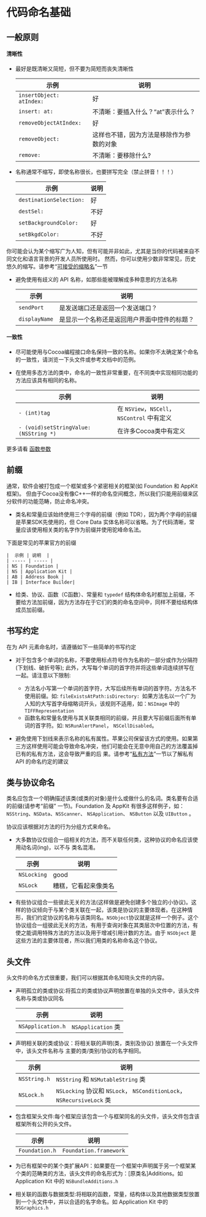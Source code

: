# 代码命名基础

## 一般原则

#### 清晰性

* 最好是既清晰又简短，但不要为简短而丧失清晰性

    |  示例 | 说明  |
    | ----- | ----- |
    | `insertObject: atIndex:` | 好 |
    | `insert: at:` | 不清晰：要插入什么？“at”表示什么？|
    | `removeObjectAtIndex:` | 好 |
    | `removeObject:` | 这样也不错，因为方法是移除作为参数的对象 |
    | `remove:` | 不清晰：要移除什么? |

* 名称通常不缩写，即使名称很长，也要拼写完全（禁止拼音！！！）

    |  示例 | 说明  |
    | ----- | ----- |
    | `destinationSelection:` | 好 |
    | `destSel:` | 不好|
    | `setBackgroundColor:` | 好 |
    | `setBkgdColor:` | 不好 |

 你可能会认为某个缩写广为人知，但有可能并非如此，尤其是当你的代码被来自不同文化和语言背景的开发人员所使用时。 然而，你可以使用少数非常常见，历史悠久的缩写。请参考“[可接受的缩略名](#)”一节

* 避免使用有歧义的 API 名称，如那些能被理解成多种意思的方法名称

    |  示例 | 说明  |
    | ----- | ----- |
    | `sendPort` | 是发送端口还是返回一个发送端口？ |
    | `displayName` | 是显示一个名称还是返回用户界面中控件的标题？ |

#### 一致性

* 尽可能使用与Cocoa编程接口命名保持一致的名称。如果你不太确定某个命名的一致性，请浏览一下头文件或参考文档中的范例。
* 在使用多态方法的类中，命名的一致性非常重要，在不同类中实现相同功能的方法应该具有相同的名称。

    |  示例 | 说明  |
    | ----- | ----- |
    | `- (int)tag` | 在 `NSView`，`NSCell`，`NSControl` 中有定义 |
    | `- (void)setStringValue:(NSString *)` | 在许多Cocoa类中有定义 |
    
更多请看 [函数参数](#)

## 前缀

通常，软件会被打包成一个框架或多个紧密相关的框架(如 Foundation 和 AppKit 框架)。 但由于Cocoa没有像C++一样的命名空间概念，所以我们只能用前缀来区分软件的功能范畴，防止命名冲突。

* 类名和常量应该始终使用三个字母的前缀（例如 TDR），因为两个字母的前缀是苹果SDK先使用的，但 Core Data 实体名称可以省略。为了代码清晰，常量应该使用相关类的名字作为前缀并使用驼峰命名法。

下面是常见的苹果官方的前缀
 
    |  示例 | 说明  |
    | ----- | ----- |
    | NS | Foundation |
    | NS | Application Kit |
    | AB | Address Book |
    | IB | Interface Builder|

* 给类、协议、函数（C函数）、常量和 `typedef` 结构体命名时都加上前缀，不要给方法加前缀，因为方法存在于它们的类的命名空间中，同样不要给结构体成员加前缀。
 
## 书写约定

在为 API 元素命名时，请遵循如下一些简单的书写约定

* 对于包含多个单词的名称，不要使用标点符号作为名称的一部分或作为分隔符(下划线、破折号等); 此外，大写每个单词的首字符并将这些单词连续拼写在一起。请注意以下限制:
    * 方法名小写第一个单词的首字符，大写后续所有单词的首字符。方法名不使用前缀。如: `fileExistsAtPath:isDirectory: `如果方法名以一个广为人知的大写首字母缩略词开头，该规则不适用，如：`NSImage` 中的 `TIFFRepresentation`  
    * 函数名和常量名使用与其关联类相同的前缀，并且要大写前缀后面所有单词的首字符。如: `NSRunAlertPanel`， `NSCellDisabled`。

* 避免使用下划线来表示名称的私有属性。苹果公司保留该方式的使用。如果第三方这样使用可能会导致命名冲突，他们可能会在无意中用自己的方法覆盖掉已有的私有方法，这会导致严重的后 果。请参考“[私有方法](#)”一节以了解私有 API 的命名约定的建议

## 类与协议命名

类名应包含一个明确描述该类(或类的对象)是什么或做什么的名词。类名要有合适的前缀(请参考“前缀” 一节)。Foundation 及 AppKit 有很多这样例子，如：`NSString`、`NSData`、`NSScanner`、 `NSApplication`、 `NSButton` 以及 `UIButton` 。

协议应该根据对方法的行为分组方式来命名。

* 大多数协议仅组合一组相关的方法，而不关联任何类，这种协议的命名应该使用动名词(ing)，以不与 类名混淆。

    |  示例 | 说明  |
    | ----- | ----- |
    | `NSLocking` | good |
    | `NSLock` | 糟糕，它看起来像类名 |

* 有些协议组合一些彼此无关的方法(这样做是避免创建多个独立的小协议)。这样的协议倾向于与某个类关联在一起，该类是协议的主要体现者。在这种情形，我们约定协议的名称与该类同名。`NSObject`协议就是这样一个例子。这个协议组合一组彼此无关的方法，有用于查询对象在其类层次中位置的方法，有使之能调用特殊方法的方法以及用于增减引用计数的方法。由于 `NSObject` 是这些方法的主要体现者，所以我们用类的名称命名这个协议。

## 头文件

头文件的命名方式很重要，我们可以根据其命名知晓头文件的内容。

* 声明孤立的类或协议:将孤立的类或协议声明放置在单独的头文件中，该头文件名称与类或协议同名

    |  示例 | 说明  |
    | ----- | ----- |
    | `NSApplication.h` | `NSApplication` 类 |

* 声明相关联的类或协议：将相关联的声明(类，类别及协议) 放置在一个头文件中，该头文件名称与 主要的类/类别/协议的名字相同。

    |  示例 | 说明  |
    | ----- | ----- |
    | `NSString.h` | `NSString` 和 `NSMutableString` 类 |
    | `NSLock.h` | `NSLocking` 协议和 `NSLock`， `NSConditionLock`， `NSRecursiveLock` 类 |

* 包含框架头文件:每个框架应该包含一个与框架同名的头文件，该头文件包含该框架所有公开的头文件。

    |  示例 | 说明  |
    | ----- | ----- |
    | `Foundation.h` | `Foundation.framework` |

* 为已有框架中的某个类扩展API：如果要在一个框架中声明属于另一个框架某个类的范畴类的方法，该头文件的命名形式为：[原类名]Additions。如 Application Kit 中的 `NSBundleAdditions.h`

* 相关联的函数与数据类型:将相联的函数，常量，结构体以及其他数据类型放置到一个头文件中，并以合适的名字命名。如 Application Kit 中的 `NSGraphics.h`

